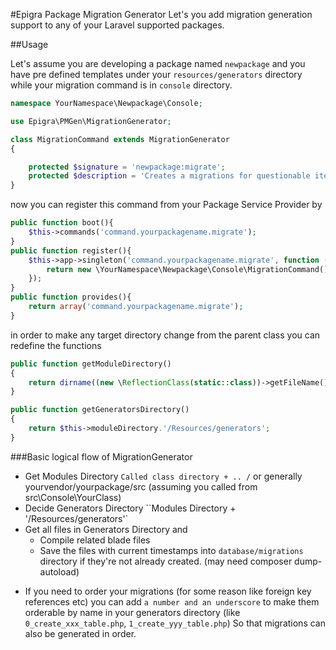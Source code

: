 #Epigra Package Migration Generator
Let's you add migration generation support to any of your Laravel supported packages.

##Usage

Let's assume you are developing a package named `newpackage` and you have pre defined templates under your `resources/generators` directory while your migration command is in `console` directory.

```php
namespace YourNamespace\Newpackage\Console;

use Epigra\PMGen\MigrationGenerator;

class MigrationCommand extends MigrationGenerator
{

    protected $signature = 'newpackage:migrate';
    protected $description = 'Creates a migrations for questionable items.';
}
```

now you can register this command from your Package Service Provider by

```php
public function boot(){
	$this->commands('command.yourpackagename.migrate');
}
public function register(){		
	$this->app->singleton('command.yourpackagename.migrate', function ($app) {
		return new \YourNamespace\Newpackage\Console\MigrationCommand();
	});
}
public function provides(){
	return array('command.yourpackagename.migrate');
}

```

in order to make any target directory change from the parent class you can redefine the functions

```php
public function getModuleDirectory()
{            
    return dirname((new \ReflectionClass(static::class))->getFileName()).'/../';
}

public function getGeneratorsDirectory()
{
    return $this->moduleDirectory.'/Resources/generators';
}
```

###Basic logical flow of MigrationGenerator
- Get Modules Directory `Called class directory + .. /` or generally yourvendor/yourpackage/src (assuming you called from src\Console\YourClass)
- Decide Generators Directory ``Modules Directory + '/Resources/generators'`
- Get all files in Generators Directory and
	- Compile related blade files
	- Save the files with current timestamps into `database/migrations` directory if they're not already created. (may need composer dump-autoload)

	
* If you need to order your migrations (for some reason like foreign key references etc) you can add `a number and an underscore` to make them orderable by name in your generators directory (like `0_create_xxx_table.php`, `1_create_yyy_table.php`) So that migrations can also be generated in order.